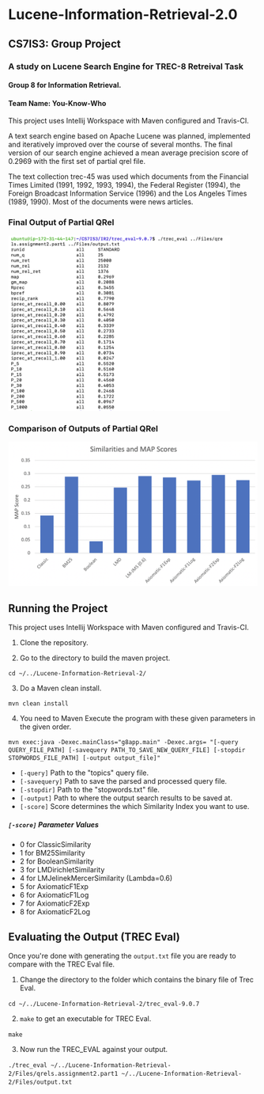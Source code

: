 # Lucene-Information-Retrieval-2.0
## CS7IS3: Group Project
### A study on Lucene Search Engine for TREC-8 Retreival Task
#### Group 8 for Information Retrieval.
#### Team Name: You-Know-Who

This project uses Intellij Workspace with Maven configured and Travis-CI.

A text search engine based on Apache Lucene was planned, implemented and iteratively improved over the course of several months. The final version of our search engine achieved a mean average precision score of 0.2969 with the first set of partial qrel file.

The text collection trec-45 was used which documents from the Financial Times Limited (1991, 1992, 1993, 1994), the Federal Register (1994), the Foreign Broadcast Information Service (1996) and the Los Angeles Times (1989, 1990). Most of the documents were news articles.

### Final Output of Partial QRel

<img src="report_files/fig4.png" width="449">

### Comparison of Outputs of Partial QRel

<img src="report_files/fig2.png" width="523">

## Running the Project

This project uses Intellij Workspace with Maven configured and Travis-CI.

1. Clone the repository.

2. Go to the directory to build the maven project.

```
cd ~/../Lucene-Information-Retrieval-2/
```

3. Do a Maven clean install.

```
mvn clean install
```

4. You need to Maven Execute the program with these given parameters in the given order.

```
mvn exec:java -Dexec.mainClass="g8app.main" -Dexec.args= "[-query QUERY_FILE_PATH] [-savequery PATH_TO_SAVE_NEW_QUERY_FILE] [-stopdir STOPWORDS_FILE_PATH] [-output output_file]"
```
- ```[-query]```      Path to the "topics" query file.
- ```[-savequery]```  Path to save the parsed and processed query file.
- ```[-stopdir]```    Path to the "stopwords.txt" file.
- ```[-output]```     Path to where the output search results to be saved at.
- ```[-score]```      Score determines the which Similarity Index you want to use.

##### ```[-score]``` Parameter Values
- 0 for ClassicSimilarity
- 1 for BM25Similarity
- 2 for BooleanSimilarity
- 3 for LMDirichletSimilarity
- 4 for LMJelinekMercerSimilarity (Lambda=0.6)
- 5 for AxiomaticF1Exp
- 6 for AxiomaticF1Log
- 7 for AxiomaticF2Exp
- 8 for AxiomaticF2Log

## Evaluating the Output (TREC Eval)

Once you're done with generating the ```output.txt``` file you are ready to compare with the TREC Eval file.

1. Change the directory to the folder which contains the binary file of Trec Eval.

```cd ~/../Lucene-Information-Retrieval-2/trec_eval-9.0.7```

2. ```make``` to get an executable for TREC Eval.

```make```

3. Now run the TREC_EVAL against your output.

```./trec_eval ~/../Lucene-Information-Retrieval-2/Files/qrels.assignment2.part1 ~/../Lucene-Information-Retrieval-2/Files/output.txt```
